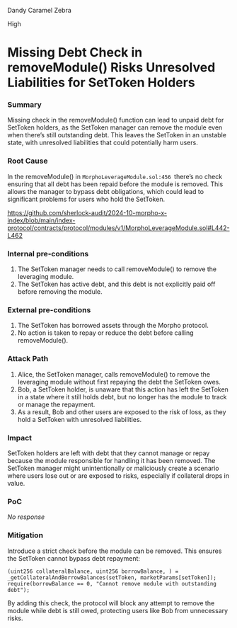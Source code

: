 Dandy Caramel Zebra

High

# Missing Debt Check in removeModule() Risks Unresolved Liabilities for SetToken Holders

### Summary

Missing check in the removeModule() function can lead to unpaid debt for SetToken holders, as the SetToken manager can remove the module even when there’s still outstanding debt. This leaves the SetToken in an unstable state, with unresolved liabilities that could potentially harm users.

### Root Cause

In the removeModule() in `MorphoLeverageModule.sol:456 `there’s no check ensuring that all debt has been repaid before the module is removed. This allows the manager to bypass debt obligations, which could lead to significant problems for users who hold the SetToken.

https://github.com/sherlock-audit/2024-10-morpho-x-index/blob/main/index-protocol/contracts/protocol/modules/v1/MorphoLeverageModule.sol#L442-L462

### Internal pre-conditions

1. The SetToken manager needs to call removeModule() to remove the leveraging module.
2. The SetToken has active debt, and this debt is not explicitly paid off before removing the module.

### External pre-conditions

1. The SetToken has borrowed assets through the Morpho protocol.
2. No action is taken to repay or reduce the debt before calling removeModule().

### Attack Path

1. Alice, the SetToken manager, calls removeModule() to remove the leveraging module without first repaying the debt the SetToken owes.
2. Bob, a SetToken holder, is unaware that this action has left the SetToken in a state where it still holds debt, but no longer has the module to track or manage the repayment.
3. As a result, Bob and other users are exposed to the risk of loss, as they hold a SetToken with unresolved liabilities.

### Impact

SetToken holders  are left with debt that they cannot manage or repay because the module responsible for handling it has been removed. The SetToken manager might unintentionally or maliciously create a scenario where users lose out or are exposed to risks, especially if collateral drops in value.

### PoC

_No response_

### Mitigation

Introduce a strict check before the module can be removed. This ensures the SetToken cannot bypass debt repayment:

```solidity
(uint256 collateralBalance, uint256 borrowBalance, ) = _getCollateralAndBorrowBalances(setToken, marketParams[setToken]);
require(borrowBalance == 0, "Cannot remove module with outstanding debt");
```
By adding this check, the protocol will block any attempt to remove the module while debt is still owed, protecting users like Bob from unnecessary risks.